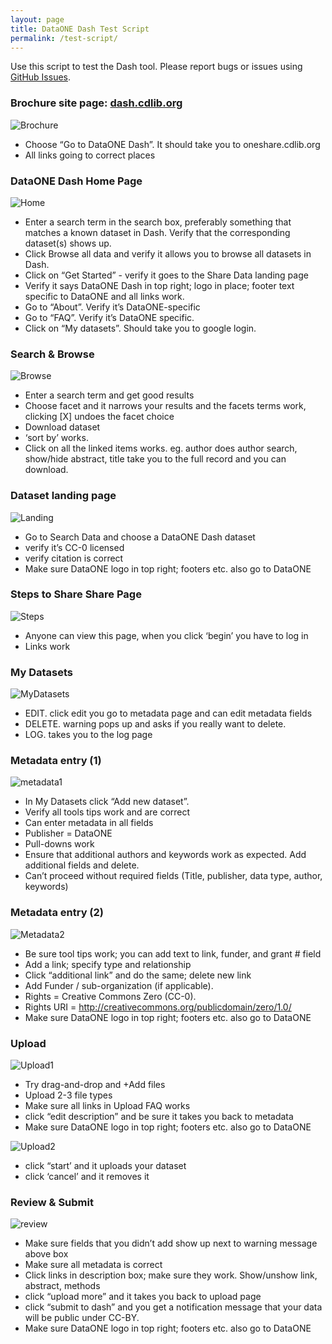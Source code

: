 ```yaml
---
layout: page
title: DataONE Dash Test Script
permalink: /test-script/
---
```


Use this script to test the Dash tool. Please report bugs or issues using [GitHub Issues](http://github.com/cdluc3/dash/issues). 

### Brochure site page: [dash.cdlib.org](https://dash-dev.cdlib.org/)


![Brochure](https://raw.githubusercontent.com/CDLUC3/dash/gh-pages/images/screenshots/brochure.png)


* Choose “Go to DataONE Dash”. It should take you to oneshare.cdlib.org
* All links going to correct places


### DataONE Dash Home Page

![Home](https://raw.githubusercontent.com/CDLUC3/dash/gh-pages/images/screenshots/home.png)


* Enter a search term in the search box, preferably something that matches a known dataset in Dash. Verify that the corresponding dataset(s) shows up.
* Click Browse all data and verify it allows you to browse all datasets in Dash.
* Click on “Get Started” - verify it goes to the Share Data landing page
* Verify it says DataONE Dash in top right; logo in place; footer text specific to DataONE and all links work.
* Go to “About”. Verify it’s DataONE-specific
* Go to “FAQ”. Verify it’s DataONE specific.
* Click on “My datasets”. Should take you to google login.

### Search & Browse

![Browse](https://raw.githubusercontent.com/CDLUC3/dash/gh-pages/images/screenshots/browse.png)


* Enter a search term and get good results
* Choose facet and it narrows your results and the facets terms work, clicking [X] undoes the facet choice
* Download dataset
* ‘sort by’ works. 
* Click on all the linked items works. eg. author does author search, show/hide abstract, title take you to the full record and you can download. 

### Dataset landing page

![Landing](https://raw.githubusercontent.com/CDLUC3/dash/gh-pages/images/screenshots/landing.png)


* Go to Search Data and choose a DataONE Dash dataset
* verify it’s CC-0 licensed
* verify citation is correct
* Make sure DataONE logo in top right; footers etc. also go to DataONE

### Steps to Share Share Page

![Steps](https://raw.githubusercontent.com/CDLUC3/dash/gh-pages/images/screenshots/stepstoshare.png)

* Anyone can view this page, when you click ‘begin’ you have to log in
* Links work


### My Datasets

![MyDatasets](https://raw.githubusercontent.com/CDLUC3/dash/gh-pages/images/screenshots/mydatasets.png)


* EDIT. click edit you go to metadata page and can edit metadata fields
* DELETE. warning pops up and asks if you really want to delete. 
* LOG. takes you to the log page

### Metadata entry (1)

![metadata1](https://raw.githubusercontent.com/CDLUC3/dash/gh-pages/images/screenshots/metadata1.png)


* In My Datasets click “Add new dataset”.
* Verify all tools tips work and are correct
* Can enter metadata in all fields
* Publisher = DataONE
* Pull-downs work
* Ensure that additional authors and keywords work as expected. Add additional fields and delete.
* Can’t proceed without required fields (Title, publisher, data type, author, keywords)

### Metadata entry (2) 

![Metadata2](https://raw.githubusercontent.com/CDLUC3/dash/gh-pages/images/screenshots/metadata2.png)



* Be sure tool tips work; you can add text to link, funder, and grant # field
* Add a link; specify type and relationship
* Click “additional link” and do the same; delete new link
* Add Funder / sub-organization (if applicable).
* Rights = Creative Commons Zero (CC-0).
* Rights URI = http://creativecommons.org/publicdomain/zero/1.0/
* Make sure DataONE logo in top right; footers etc. also go to DataONE

### Upload

![Upload1](https://raw.githubusercontent.com/CDLUC3/dash/gh-pages/images/screenshots/upload1.png)


* Try drag-and-drop and +Add files
* Upload 2-3 file types
* Make sure all links in Upload FAQ works
* click “edit description” and be sure it takes you back to metadata
* Make sure DataONE logo in top right; footers etc. also go to DataONE

![Upload2](https://raw.githubusercontent.com/CDLUC3/dash/gh-pages/images/screenshots/upload2.png)


* click “start’ and it uploads your dataset
* click ‘cancel’ and it removes it

### Review & Submit

![review](https://raw.githubusercontent.com/CDLUC3/dash/gh-pages/images/screenshots/review.png)


* Make sure fields that you didn’t add show up next to warning message above box
* Make sure all metadata is correct
* Click links in description box; make sure they work. Show/unshow link, abstract, methods
* click “upload more” and it takes you back to upload page
* click “submit to dash” and you get a notification  message that your data will be public under CC-BY.
* Make sure DataONE logo in top right; footers etc. also go to DataONE

